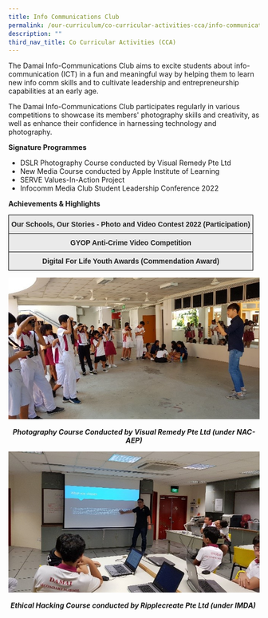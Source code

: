 ```yaml
---
title: Info Communications Club
permalink: /our-curriculum/co-curricular-activities-cca/info-communications-club/
description: ""
third_nav_title: Co Curricular Activities (CCA)
---
```

The Damai Info-Communications Club aims to excite students about info-communication (ICT) in a fun and meaningful way by helping them to learn new info comm skills and to cultivate leadership and entrepreneurship capabilities at an early age. 

  

The Damai Info-Communications Club participates regularly in various competitions to showcase its members' photography skills and creativity, as well as enhance their confidence in harnessing technology and photography.

  

**Signature Programmes**

*   DSLR Photography Course conducted by Visual Remedy Pte Ltd
*   New Media Course conducted by Apple Institute of Learning
*   SERVE Values-In-Action Project
*   Infocomm Media Club Student Leadership Conference 2022


<p><strong>Achievements</strong><strong>&nbsp;&amp; Highlights</strong></p>
<style type="text/css">
.tg  {border-collapse:collapse;border-spacing:0;}
.tg td{border-color:black;border-style:solid;border-width:1px;font-family:Arial, sans-serif;font-size:14px;
  overflow:hidden;padding:10px 5px;word-break:normal;}
.tg th{border-color:black;border-style:solid;border-width:1px;font-family:Arial, sans-serif;font-size:14px;
  font-weight:normal;overflow:hidden;padding:10px 5px;word-break:normal;}
.tg .tg-j0e3{background-color:#EAEAEA;color:#222;font-weight:bold;text-align:center;vertical-align:middle}
</style>
<table class="tg">
<thead>
  <tr>
    <th class="tg-j0e3"><span style="color:#222;background-color:#EAEAEA">Our Schools, Our Stories - Photo and Video Contest 2022 (Participation)</span></th>
  </tr>
</thead>
<tbody>
  <tr>
    <td class="tg-j0e3"><span style="color:#222;background-color:#EAEAEA">GYOP Anti-Crime Video Competition</span></td>
  </tr>
  <tr>
    <td class="tg-j0e3"><span style="color:#222;background-color:#EAEAEA"> Digital For Life Youth Awards (Commendation Award)</span></td>
  </tr>
</tbody>
</table>
<img src="/images/info1.jpg">
<p style="text-align: center;"><strong><em>Photography Course Conducted by Visual Remedy Pte Ltd (under NAC-AEP)</em></strong></p>
<img src="/images/info2.jpg">
<p style="text-align: center;"><strong><em>Ethical Hacking Course conducted by Ripplecreate Pte Ltd (under IMDA)&nbsp;</em></strong></p>